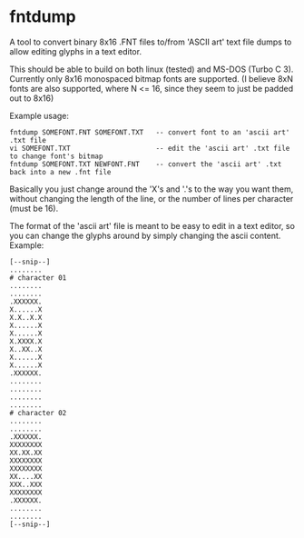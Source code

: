 # fntdump
A tool to convert binary 8x16 .FNT files to/from 'ASCII art' text file dumps to allow editing glyphs in a text editor.

This should be able to build on both linux (tested) and MS-DOS (Turbo C 3).
Currently only 8x16 monospaced bitmap fonts are supported.
(I believe 8xN fonts are also supported, where N <= 16, since they seem to just be padded out to 8x16)

Example usage:

    fntdump SOMEFONT.FNT SOMEFONT.TXT   -- convert font to an 'ascii art' .txt file
    vi SOMEFONT.TXT                     -- edit the 'ascii art' .txt file to change font's bitmap
    fntdump SOMEFONT.TXT NEWFONT.FNT    -- convert the 'ascii art' .txt back into a new .fnt file
    
Basically you just change around the 'X's and '.'s to the way you want them, without
changing the length of the line, or the number of lines per character (must be 16).

The format of the 'ascii art' file is meant to be easy to edit in a text editor,
so you can change the glyphs around by simply changing the ascii content. Example:

    [--snip--]
    ........
    # character 01
    ........
    ........
    .XXXXXX.
    X......X
    X.X..X.X
    X......X
    X......X
    X.XXXX.X
    X..XX..X
    X......X
    X......X
    .XXXXXX.
    ........
    ........
    ........
    ........
    # character 02
    ........
    ........
    .XXXXXX.
    XXXXXXXX
    XX.XX.XX
    XXXXXXXX
    XXXXXXXX
    XX....XX
    XXX..XXX
    XXXXXXXX
    .XXXXXX.
    ........
    ........
    [--snip--]
